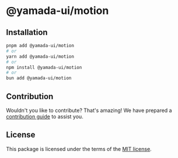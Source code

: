 # @yamada-ui/motion

## Installation

```sh
pnpm add @yamada-ui/motion
# or
yarn add @yamada-ui/motion
# or
npm install @yamada-ui/motion
# or
bun add @yamada-ui/motion
```

## Contribution

Wouldn't you like to contribute? That's amazing! We have prepared a [contribution guide](https://github.com/yamada-ui/yamada-ui/blob/main/CONTRIBUTING.md) to assist you.

## License

This package is licensed under the terms of the
[MIT license](https://github.com/yamada-ui/yamada-ui/blob/main/LICENSE).
